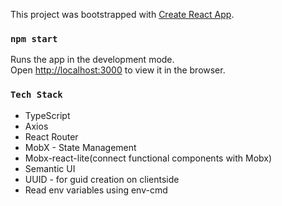 This project was bootstrapped with [Create React App](https://github.com/facebook/create-react-app).

### `npm start`

Runs the app in the development mode.<br />
Open [http://localhost:3000](http://localhost:3000) to view it in the browser.

### `Tech Stack`

<ul>
<li>TypeScript</li>
<li>Axios</li>
<li>React Router</li>
<li>MobX - State Management</li>
<li>Mobx-react-lite(connect functional components with Mobx)</li>
<li>Semantic UI</li>
<li>UUID - for guid creation on clientside</li>
<li>Read env variables using env-cmd</li>
</ul>
